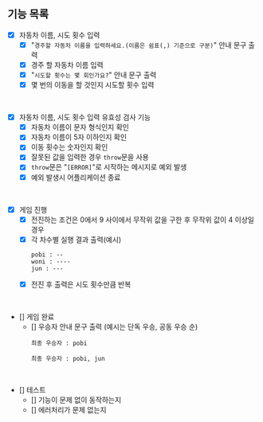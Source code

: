 ## 기능 목록

- [x] 자동차 이름, 시도 횟수 입력
  - [x] "`경주할 자동차 이름을 입력하세요.(이름은 쉼표(,) 기준으로 구분)`" 안내 문구 출력
  - [x] 경주 할 자동차 이름 입력
  - [x] "`시도할 횟수는 몇 회인가요?`" 안내 문구 출력
  - [x] 몇 번의 이동을 할 것인지 시도할 횟수 입력

<br/>

- [x] 자동차 이름, 시도 횟수 입력 유효성 검사 기능
  - [x] 자동차 이름이 문자 형식인지 확인
  - [x] 자동차 이름이 5자 이하인지 확인
  - [x] 이동 횟수는 숫자인지 확인
  - [x] 잘못된 값을 입력한 경우 `throw`문을 사용
  - [x] `throw`문은 "`[ERROR]`"로 시작하는 메시지로 예외 발생
  - [x] 예외 발생시 어플리케이션 종료

<br/>

- [x] 게임 진행
  - [x] 전진하는 조건은 0에서 9 사이에서 무작위 값을 구한 후 무작위 값이 4 이상일 경우
  - [x] 각 차수별 실행 결과 출력(예시)
    ```
    pobi : --
    woni : ----
    jun : ---
    ```
  - [x] 전진 후 출력은 시도 횟수만큼 반복

<br/>

- [] 게임 완료
  - [] 우승자 안내 문구 출력 (예시는 단독 우승, 공동 우승 순)
    ```
    최종 우승자 : pobi
    ```
    ```
    최종 우승자 : pobi, jun
    ```

<br/>

- [] 테스트
  - [] 기능이 문제 없이 동작하는지
  - [] 에러처리가 문제 없는지
